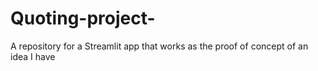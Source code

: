 # Quoting-project-
A repository for a Streamlit app that works as the proof of concept of an idea I have 
